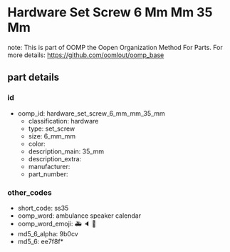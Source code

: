 # Hardware Set Screw 6 Mm Mm 35 Mm  

note: This is part of OOMP the Oopen Organization Method For Parts. For more details: https://github.com/oomlout/oomp_base

##  part details





### id
* oomp_id: hardware_set_screw_6_mm_mm_35_mm
  * classification: hardware
  * type: set_screw
  * size: 6_mm_mm
  * color: 
  * description_main: 35_mm
  * description_extra: 
  * manufacturer: 
  * part_number: 

### other_codes
* short_code: ss35
* oomp_word: ambulance speaker calendar
* oomp_word_emoji: :ambulance: :speaker: :calendar:
* md5_6_alpha: 9b0cv
* md5_6: ee7f8f* 